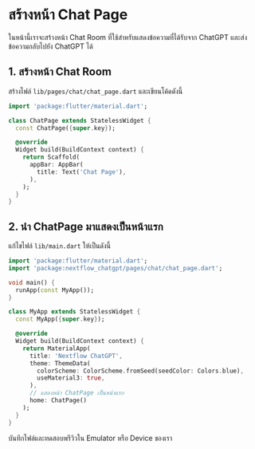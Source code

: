 
# สร้างหน้า Chat Page

ในหน้านี้เราจะสร้างหน้า Chat Room ที่ใช้สำหรับแสดงข้อความที่ได้รับจาก ChatGPT และส่งข้อความกลับไปยัง ChatGPT ได้

## 1. สร้างหน้า Chat Room

สร้างไฟล์ `lib/pages/chat/chat_page.dart` และเขียนโค้ดดังนี้

```dart
import 'package:flutter/material.dart';

class ChatPage extends StatelessWidget {
  const ChatPage({super.key});

  @override
  Widget build(BuildContext context) {
    return Scaffold(
      appBar: AppBar(
        title: Text('Chat Page'),
      ),
    );
  }
}
```

## 2. นำ ChatPage มาแสดงเป็นหน้าแรก

แก้ไขไฟล์ `lib/main.dart` ให้เป็นดังนี้

```dart
import 'package:flutter/material.dart';
import 'package:nextflow_chatgpt/pages/chat/chat_page.dart';

void main() {
  runApp(const MyApp());
}

class MyApp extends StatelessWidget {
  const MyApp({super.key});

  @override
  Widget build(BuildContext context) {
    return MaterialApp(
      title: 'Nextflow ChatGPT',
      theme: ThemeData(
        colorScheme: ColorScheme.fromSeed(seedColor: Colors.blue),
        useMaterial3: true,
      ),
      // แสดงหน้า ChatPage เป็นหน้าแรก
      home: ChatPage()
    );
  }
}
```

บันทึกไฟล์​และทดสอบพรีวิวใน Emulator หรือ Device ของเรา